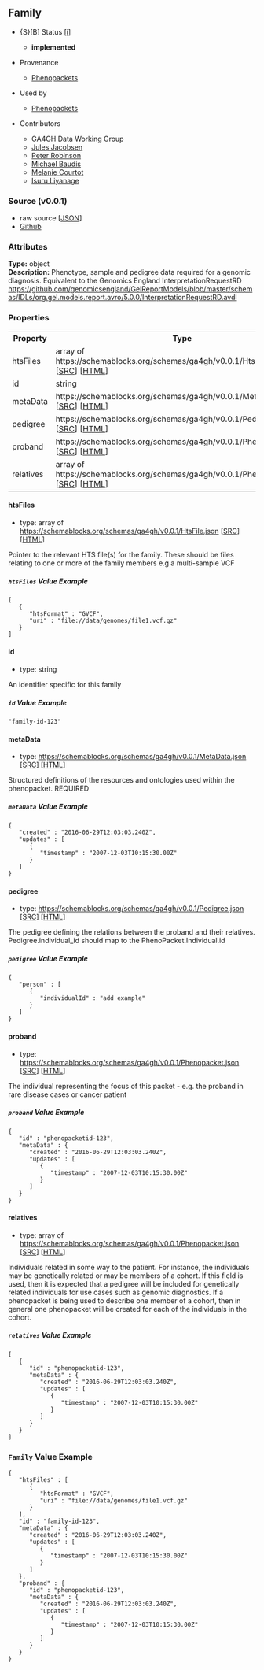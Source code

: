 
## Family

* {S}[B] Status  [[i]](https://schemablocks.org/about/sb-status-levels.html)
    - __implemented__

* Provenance  

    - [Phenopackets](https://github.com/phenopackets/phenopacket-schema/blob/master/docs/family.rst)  
* Used by  

    - [Phenopackets](https://github.com/phenopackets/phenopacket-schema/blob/master/docs/family.rst)  

<!--more-->

* Contributors  

    - GA4GH Data Working Group  
    - [Jules Jacobsen](https://orcid.org/0000-0002-3265-15918)  
    - [Peter Robinson](https://orcid.org/0000-0002-0736-91998)  
    - [Michael Baudis](https://orcid.org/0000-0002-9903-4248)  
    - [Melanie Courtot](https://orcid.org/0000-0002-9551-6370)  
    - [Isuru Liyanage](https://orcid.org/0000-0002-4839-5158)  

### Source (v0.0.1)

* raw source [[JSON](./current/Family.json)]
* [Github](https://github.com/ga4gh-schemablocks/sb-phenopackets/blob/master/schemas/Family.yaml)

### Attributes
  
__Type:__ object  
__Description:__ Phenotype, sample and pedigree data required for a genomic diagnosis.
Equivalent to the Genomics England InterpretationRequestRD
https://github.com/genomicsengland/GelReportModels/blob/master/schemas/IDLs/org.gel.models.report.avro/5.0.0/InterpretationRequestRD.avdl


### Properties

<table>
  <tr>
    <th>Property</th>
    <th>Type</th>
  </tr>
  <tr>
    <td>htsFiles</td>
    <td>array of https://schemablocks.org/schemas/ga4gh/v0.0.1/HtsFile.json [<a href="https://schemablocks.org/schemas/ga4gh/v0.0.1/HtsFile.json" target="_BLANK">SRC</a>] [<a href="https://schemablocks.org/schemas/ga4gh/HtsFile.html" target="_BLANK">HTML</a>]</td>
  </tr>
  <tr>
    <td>id</td>
    <td>string</td>
  </tr>
  <tr>
    <td>metaData</td>
    <td>https://schemablocks.org/schemas/ga4gh/v0.0.1/MetaData.json [<a href="https://schemablocks.org/schemas/ga4gh/v0.0.1/MetaData.json" target="_BLANK">SRC</a>] [<a href="https://schemablocks.org/schemas/ga4gh/MetaData.html" target="_BLANK">HTML</a>]</td>
  </tr>
  <tr>
    <td>pedigree</td>
    <td>https://schemablocks.org/schemas/ga4gh/v0.0.1/Pedigree.json [<a href="https://schemablocks.org/schemas/ga4gh/v0.0.1/Pedigree.json" target="_BLANK">SRC</a>] [<a href="https://schemablocks.org/schemas/ga4gh/Pedigree.html" target="_BLANK">HTML</a>]</td>
  </tr>
  <tr>
    <td>proband</td>
    <td>https://schemablocks.org/schemas/ga4gh/v0.0.1/Phenopacket.json [<a href="https://schemablocks.org/schemas/ga4gh/v0.0.1/Phenopacket.json" target="_BLANK">SRC</a>] [<a href="https://schemablocks.org/schemas/ga4gh/Phenopacket.html" target="_BLANK">HTML</a>]</td>
  </tr>
  <tr>
    <td>relatives</td>
    <td>array of https://schemablocks.org/schemas/ga4gh/v0.0.1/Phenopacket.json [<a href="https://schemablocks.org/schemas/ga4gh/v0.0.1/Phenopacket.json" target="_BLANK">SRC</a>] [<a href="https://schemablocks.org/schemas/ga4gh/Phenopacket.html" target="_BLANK">HTML</a>]</td>
  </tr>

</table>


#### htsFiles

* type: array of https://schemablocks.org/schemas/ga4gh/v0.0.1/HtsFile.json [<a href="https://schemablocks.org/schemas/ga4gh/v0.0.1/HtsFile.json" target="_BLANK">SRC</a>] [<a href="https://schemablocks.org/schemas/ga4gh/HtsFile.html" target="_BLANK">HTML</a>]

Pointer to the relevant HTS file(s) for the family. These should be files relating to one or more of the family
members e.g a multi-sample VCF


##### `htsFiles` Value Example  

```
[
   {
      "htsFormat" : "GVCF",
      "uri" : "file://data/genomes/file1.vcf.gz"
   }
]
```

#### id

* type: string

An identifier specific for this family

##### `id` Value Example  

```
"family-id-123"
```

#### metaData

* type: https://schemablocks.org/schemas/ga4gh/v0.0.1/MetaData.json [<a href="https://schemablocks.org/schemas/ga4gh/v0.0.1/MetaData.json" target="_BLANK">SRC</a>] [<a href="https://schemablocks.org/schemas/ga4gh/MetaData.html" target="_BLANK">HTML</a>]

Structured definitions of the resources and ontologies used within the phenopacket. REQUIRED


##### `metaData` Value Example  

```
{
   "created" : "2016-06-29T12:03:03.240Z",
   "updates" : [
      {
         "timestamp" : "2007-12-03T10:15:30.00Z"
      }
   ]
}
```

#### pedigree

* type: https://schemablocks.org/schemas/ga4gh/v0.0.1/Pedigree.json [<a href="https://schemablocks.org/schemas/ga4gh/v0.0.1/Pedigree.json" target="_BLANK">SRC</a>] [<a href="https://schemablocks.org/schemas/ga4gh/Pedigree.html" target="_BLANK">HTML</a>]

The pedigree defining the relations between the proband and their relatives. Pedigree.individual_id should
map to the PhenoPacket.Individual.id


##### `pedigree` Value Example  

```
{
   "person" : [
      {
         "individualId" : "add example"
      }
   ]
}
```

#### proband

* type: https://schemablocks.org/schemas/ga4gh/v0.0.1/Phenopacket.json [<a href="https://schemablocks.org/schemas/ga4gh/v0.0.1/Phenopacket.json" target="_BLANK">SRC</a>] [<a href="https://schemablocks.org/schemas/ga4gh/Phenopacket.html" target="_BLANK">HTML</a>]

The individual representing the focus of this packet - e.g. the proband in rare disease cases or cancer patient


##### `proband` Value Example  

```
{
   "id" : "phenopacketid-123",
   "metaData" : {
      "created" : "2016-06-29T12:03:03.240Z",
      "updates" : [
         {
            "timestamp" : "2007-12-03T10:15:30.00Z"
         }
      ]
   }
}
```

#### relatives

* type: array of https://schemablocks.org/schemas/ga4gh/v0.0.1/Phenopacket.json [<a href="https://schemablocks.org/schemas/ga4gh/v0.0.1/Phenopacket.json" target="_BLANK">SRC</a>] [<a href="https://schemablocks.org/schemas/ga4gh/Phenopacket.html" target="_BLANK">HTML</a>]

Individuals related in some way to the patient. For instance, the individuals may be genetically related or may
be members of a cohort. If this field is used, then  it is expected that a pedigree will be included for
genetically related individuals for use cases such as genomic diagnostics. If a phenopacket is being used to
describe one member of a cohort, then in general one phenopacket will be created for each of the individuals in
the cohort.


##### `relatives` Value Example  

```
[
   {
      "id" : "phenopacketid-123",
      "metaData" : {
         "created" : "2016-06-29T12:03:03.240Z",
         "updates" : [
            {
               "timestamp" : "2007-12-03T10:15:30.00Z"
            }
         ]
      }
   }
]
```


### `Family` Value Example  

```
{
   "htsFiles" : [
      {
         "htsFormat" : "GVCF",
         "uri" : "file://data/genomes/file1.vcf.gz"
      }
   ],
   "id" : "family-id-123",
   "metaData" : {
      "created" : "2016-06-29T12:03:03.240Z",
      "updates" : [
         {
            "timestamp" : "2007-12-03T10:15:30.00Z"
         }
      ]
   },
   "proband" : {
      "id" : "phenopacketid-123",
      "metaData" : {
         "created" : "2016-06-29T12:03:03.240Z",
         "updates" : [
            {
               "timestamp" : "2007-12-03T10:15:30.00Z"
            }
         ]
      }
   }
}
```

